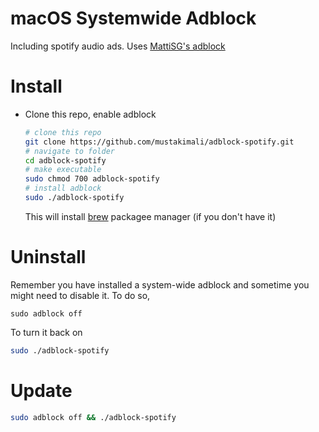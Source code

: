 # macOS Systemwide Adblock
Including spotify audio ads. Uses [MattiSG's adblock](https://github.com/MattiSG/adblock)

# Install

* Clone this repo, enable adblock
   ```bash
   # clone this repo
   git clone https://github.com/mustakimali/adblock-spotify.git
   # navigate to folder
   cd adblock-spotify
   # make executable
   sudo chmod 700 adblock-spotify
   # install adblock
   sudo ./adblock-spotify
   ```
   This will install [brew](https://brew.sh/) packagee manager (if you don't have it)
# Uninstall

Remember you have installed a system-wide adblock and sometime you might need to disable it. To do so,
```
sudo adblock off
```
To turn it back on
```bash
sudo ./adblock-spotify
```

# Update
```bash
sudo adblock off && ./adblock-spotify
```